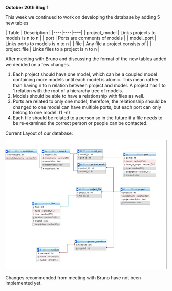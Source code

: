 **October 20th Blog 1**

This week we continued to work on developing the database by adding 5 new tables

| Table | Description |
|----|----|----|
| project_model |  Links projects to models is n to n | 
| port |  Ports are comments of models | 
| model_port |  Links ports to models is n to n | 
| file | Any file a project consists of  | 
| project_file |  Links files to a project is n to n  | 




After meeting with Bruno and discussing the format of the new tables added we decided on a few changes.

1. Each project should have one model, which can be a coupled model containing more models until each model is atomic. This mean rather than having n to n relation between project and model. A project has 1 to 1 relation with the root of a hierarchy tree of models.
1. Models should be able to have a relationship with files as well. 
1. Ports are related to only one model; therefore, the relationship should be changed to one model can have multiple ports, but each port can only belong to one model. (1 -n)
1. 	Each file should be related to a person so in the future if a file needs to be re-examined the correct person or people can be contacted. 

Current Layout of our database:


![Alt](images/databaseOctober20.jpeg)

Changes recommended from meeting with Bruno have not been implemented yet.

